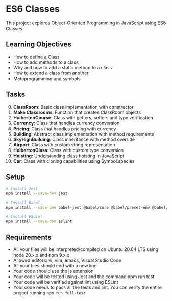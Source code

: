 # ES6 Classes

This project explores Object-Oriented Programming in JavaScript using ES6 Classes.

## Learning Objectives

- How to define a Class
- How to add methods to a class
- Why and how to add a static method to a class
- How to extend a class from another
- Metaprogramming and symbols

## Tasks

0. **ClassRoom**: Basic class implementation with constructor
1. **Make Classrooms**: Function that creates ClassRoom objects
2. **HolbertonCourse**: Class with getters, setters and type verification
3. **Currency**: Class that handles currency conversion
4. **Pricing**: Class that handles pricing with currency
5. **Building**: Abstract class implementation with method requirements
6. **SkyHighBuilding**: Class inheritance with method override
7. **Airport**: Class with custom string representation
8. **HolbertonClass**: Class with custom type conversion
9. **Hoisting**: Understanding class hoisting in JavaScript
10. **Car**: Class with cloning capabilities using Symbol.species

## Setup

```bash
# Install Jest
npm install --save-dev jest

# Install Babel
npm install --save-dev babel-jest @babel/core @babel/preset-env @babel/cli

# Install ESLint
npm install --save-dev eslint
```

## Requirements

- All your files will be interpreted/compiled on Ubuntu 20.04 LTS using node 20.x.x and npm 9.x.x
- Allowed editors: vi, vim, emacs, Visual Studio Code
- All your files should end with a new line
- Your code should use the js extension
- Your code will be tested using Jest and the command npm run test
- Your code will be verified against lint using ESLint
- Your code needs to pass all the tests and lint. You can verify the entire project running ```npm run full-test```